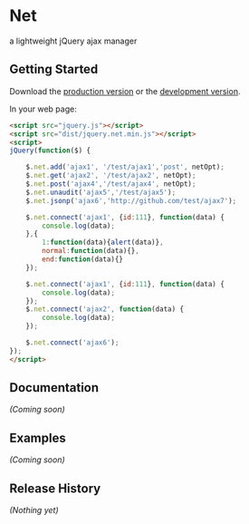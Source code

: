 # Net

a lightweight jQuery ajax manager

## Getting Started
Download the [production version][min] or the [development version][max].

[min]: https://raw.github.com/chajn/jquery-net/master/dist/jquery.net.min.js
[max]: https://raw.github.com/chajn/jquery-net/master/dist/jquery.net.js

In your web page:

```html
<script src="jquery.js"></script>
<script src="dist/jquery.net.min.js"></script>
<script>
jQuery(function($) {

    $.net.add('ajax1', '/test/ajax1','post', netOpt);
    $.net.get('ajax2', '/test/ajax2', netOpt);
    $.net.post('ajax4','/test/ajax4', netOpt);
    $.net.unaudit('ajax5','/test/ajax5');
    $.net.jsonp('ajax6','http://github.com/test/ajax7');

    $.net.connect('ajax1', {id:111}, function(data) {
    	console.log(data);
    },{
    	1:function(data){alert(data)},
    	normal:function(data){},
    	end:function(data){}
    });

    $.net.connect('ajax1', {id:111}, function(data) {
    	console.log(data);
    });
    $.net.connect('ajax2', function(data) {
    	console.log(data);
    });

    $.net.connect('ajax6');
});
</script>
```

## Documentation
_(Coming soon)_

## Examples
_(Coming soon)_

## Release History
_(Nothing yet)_
